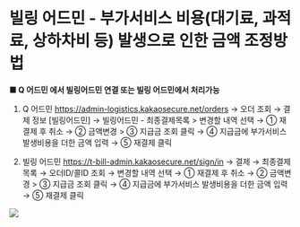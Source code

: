 # 빌링 어드민 - 부가서비스 비용(대기료, 과적료, 상하차비 등) 발생으로 인한 금액 조정방법

**■ Q 어드민 에서 빌링어드민 연결 또는 빌링 어드민에서 처리가능**

1) Q 어드민 https://admin-logistics.kakaosecure.net/orders → 오더 조회 → 결제 정보 [빌링어드민] → 빌링어드민 - 최종결제목록 > 변경할 내역 선택 → ① 재결제 후 취소 → ② 금액변경 > ③ 지급금 조회 클릭 → ④ 지급금에 부가서비스 발생비용을 더한 금액 입력 → ⑤ 재결제 클릭

2) 빌링 어드민 https://t-bill-admin.kakaosecure.net/sign/in → 결제 → 최종결제목록 → 오더ID/콜ID 조회 → 변경할 내역 선택 → ① 재결제 후 취소 → ② 금액변경 > ③ 지급금 조회 클릭 → ④ 지급금에 부가서비스 발생비용을 더한 금액 입력 → ⑤ 재결제 클릭

![](https://kakaomobilitysupport.zendesk.com/hc/article_attachments/30025719709337)